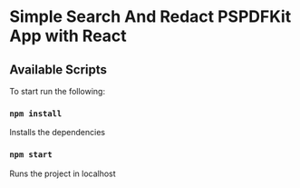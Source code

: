 # Simple Search And Redact PSPDFKit App with React

## Available Scripts

To start run the following:

### `npm install`

Installs the dependencies

### `npm start`

Runs the project in localhost
